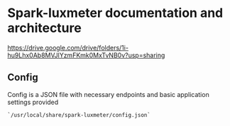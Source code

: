 # Spark-luxmeter documentation and architecture
https://drive.google.com/drive/folders/1i-hu9Lhx0Ab8MVJlYzmFKmk0MxTvNB0v?usp=sharing

## Config
Config is a JSON file with necessary endpoints and basic application settings provided

    `/usr/local/share/spark-luxmeter/config.json`